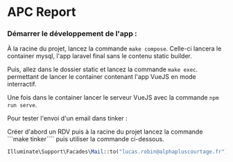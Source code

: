 # APC Report

### Démarrer le développement de l'app :

À la racine du projet, lancez la commande ```make compose```.
Celle-ci lancera le container mysql, l'app laravel final sans le contenu static builder.

Puis, allez dans le dossier static et lancez la commande ```make exec```.
permettant de lancer le container contenant l'app VueJS en mode interractif.

Une fois dans le container lancer le serveur VueJS avec la commande ```npm run serve```.

Pour tester l'envoi d'un email dans tinker :

Créer d'abord un RDV puis à la racine du projet lancez la commande ```make tinker````
puis utiliser la commande ci-dessous.
```php
Illuminate\Support\Facades\Mail::to("lucas.robin@alphapluscourtage.fr")->send(new App\Mail\AppointmentMail(App\Appointment::find(1), App\User::find(1)));
```
